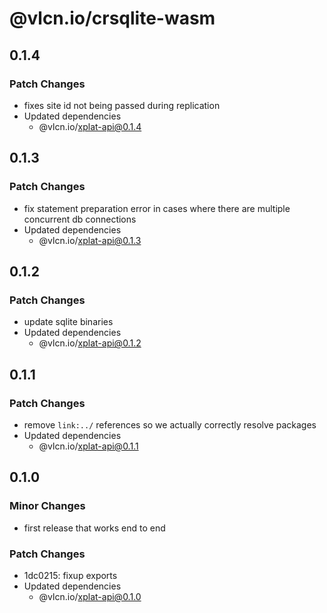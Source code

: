 # @vlcn.io/crsqlite-wasm

## 0.1.4

### Patch Changes

- fixes site id not being passed during replication
- Updated dependencies
  - @vlcn.io/xplat-api@0.1.4

## 0.1.3

### Patch Changes

- fix statement preparation error in cases where there are multiple concurrent db connections
- Updated dependencies
  - @vlcn.io/xplat-api@0.1.3

## 0.1.2

### Patch Changes

- update sqlite binaries
- Updated dependencies
  - @vlcn.io/xplat-api@0.1.2

## 0.1.1

### Patch Changes

- remove `link:../` references so we actually correctly resolve packages
- Updated dependencies
  - @vlcn.io/xplat-api@0.1.1

## 0.1.0

### Minor Changes

- first release that works end to end

### Patch Changes

- 1dc0215: fixup exports
- Updated dependencies
  - @vlcn.io/xplat-api@0.1.0
